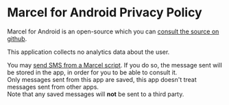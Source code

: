 # Marcel for Android Privacy Policy
Marcel for Android is an open-source which you can [consult the source on github](https://github.com/tambapps/marcel).

This application collects no analytics data about the user. 

You may [send SMS from a Marcel script](./send-sms.md). If you do so, the message sent will be stored in the app,
in order for you to be able to consult it. </br>
Only messages sent from this app are saved, this app doesn't treat messages sent from other apps. </br>
Note that any saved messages will **not** be sent to a third party. 
